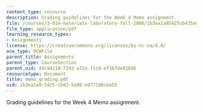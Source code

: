 ```yaml
---
content_type: resource
description: Grading guidelines for the Week 4 Memo assignment.
file: /courses/3-014-materials-laboratory-fall-2006/1b3ea1a95425cb435e08e977196cea55_memo_grading.pdf
file_type: application/pdf
learning_resource_types:
- Assignments
license: https://creativecommons.org/licenses/by-nc-sa/4.0/
ocw_type: OCWFile
parent_title: Assignments
parent_type: CourseSection
parent_uid: 44c94210-7243-a72a-f1c8-ef367de020d6
resourcetype: Document
title: memo_grading.pdf
uid: 1b3ea1a9-5425-cb43-5e08-e977196cea55
---
```

Grading guidelines for the Week 4 Memo assignment.